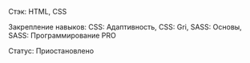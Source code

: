 Стэк:
HTML, CSS

Закрепление навыков:
CSS: Адаптивность, 
CSS: Gri,
SASS: Основы,
SASS: Программирование PRO

Статус:
Приостановлено
